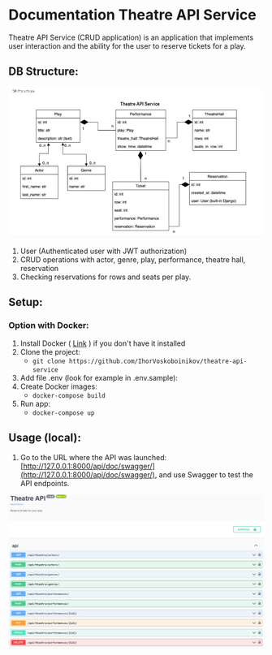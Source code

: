 # Documentation Theatre API Service

Theatre API Service (CRUD application) is an application that implements user interaction and the ability for the user
to reserve tickets for a play.

## DB Structure:

![DB Structure](db_image.jpg)


1. User (Authenticated user with JWT authorization)
2. CRUD operations with actor, genre, play, performance, theatre hall, reservation
3. Checking reservations for rows and seats per play.


## Setup:

### Option with Docker:

1. Install Docker ( [Link](https://www.docker.com/products/docker-desktop/) ) if you don't have it installed
2. Clone the project:
    + `git clone https://github.com/IhorVoskoboinikov/theatre-api-service`
3. Add file .env (look for example in .env.sample):
4. Create Docker images:
    + `docker-compose build`
5. Run app:
    + `docker-compose up`

## Usage (local):

1. Go to the URL where the API was
   launched: [http://127.0.0.1:8000/api/doc/swagger/](http://127.0.0.1:8000/api/doc/swagger/), and use Swagger to test
   the API endpoints.

![Website Interface](demo.PNG)

